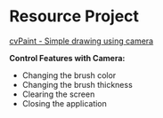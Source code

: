 # **Resource Project**

[cvPaint - Simple drawing using camera](https://https://www.youtube.com/watch?v=o556bMSQkOo)

**Control Features with Camera:**

- Changing the brush color
- Changing the brush thickness
- Clearing the screen
- Closing the application
